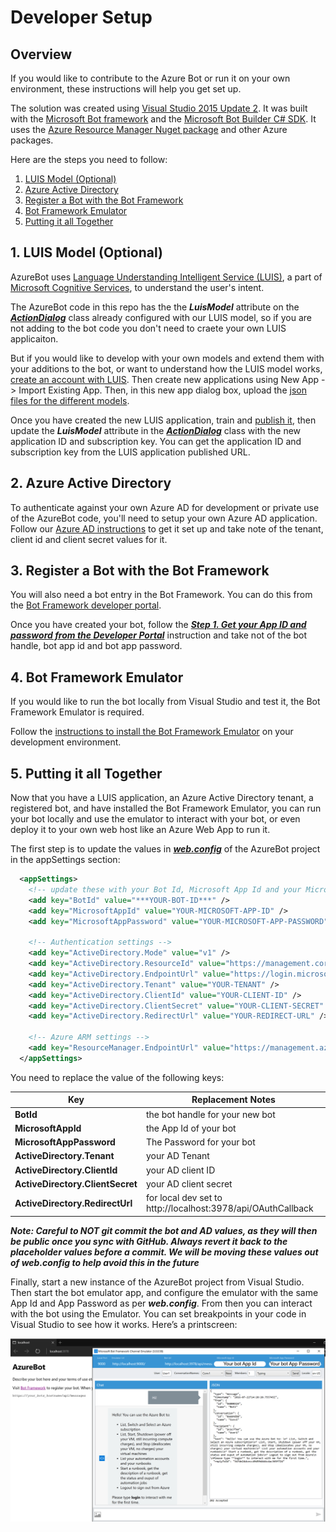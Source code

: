 # Developer Setup

## Overview

If you would like to contribute to the Azure Bot or run it on your own environment, these instructions will help you get set up. 

The solution was created using [Visual Studio 2015 Update 2](https://www.visualstudio.com/en-us/news/vs2015-update2-vs.aspx). It was built with the [Microsoft Bot framework](http://docs.botframework.com/) and the [Microsoft Bot Builder C# SDK](http://docs.botframework.com/sdkreference/csharp/). It uses the [Azure Resource Manager Nuget package](https://www.nuget.org/packages/Microsoft.Azure.Management.ResourceManager) and other Azure packages.

Here are the steps you need to follow:<br>
1. [LUIS Model (Optional)](#luis)<br>
2. [Azure Active Directory](#azuread)<br>
3. [Register a Bot with the Bot Framework](#registerbot)<br>
4. [Bot Framework Emulator](#emulator)<br>
5. [Putting it all Together](#glue)<br>

<a name="luis"></a>
## 1. LUIS Model (Optional)

AzureBot uses [Language Understanding Intelligent Service (LUIS)](https://www.luis.ai), a part of [Microsoft Cognitive Services](https://www.microsoft.com/cognitive-services/), to understand the user's intent. 

The AzureBot code in this repo has the the ***LuisModel*** attribute on the ***[ActionDialog](../AzureBot/ActionDialog.cs)*** class already configured with our LUIS model, so if you are not adding to the bot code you don't need to craete your own LUIS applicaiton.

But if you would like to develop with your own models and extend them with your additions to the bot, or want to understand how the LUIS model works, [create an account with LUIS](https://www.luis.ai). Then create new applications using New App -> Import Existing App. Then, in this new app dialog box, upload the [json files for the different models](https://github.com/Microsoft/AzureBot/tree/master/AzureBot/LuisModel).   

Once you have created the new LUIS application, train and [publish it](https://www.luis.ai/Help/#PublishingModel), then update the ***LuisModel*** attribute in the ***[ActionDialog](../AzureBot/ActionDialog.cs)*** class with the new application ID and subscription key. You can get the application ID and subscription key from the LUIS application published URL.

<a name="azuread"></a>
## 2. Azure Active Directory

To authenticate against your own Azure AD for development or private use of the AzureBot code, you'll need to setup your own Azure AD application. Follow our [Azure AD instructions](./CreateAzureADforAzureBot.md) to get it set up and take note of the tenant, client id and client secret values for it.

<a name="registerbot"></a>
## 3. Register a Bot with the Bot Framework 

You will also need a bot entry in the Bot Framework. You can do this from the [Bot Framework developer portal](https://dev.botframework.com/bots/new).

Once you have created your bot, follow the [***Step 1. Get your App ID and password from the Developer Portal***](https://docs.botframework.com/en-us/support/upgrade-to-v3/#case-1-there-is-an-app-id-already)  instruction and take not of the bot handle, bot app id and bot app password.

<a name="emulator"></a>
## 4. Bot Framework Emulator

If you would like to run the bot locally from Visual Studio and test it, the Bot Framework Emulator is required.

Follow the [instructions to install the Bot Framework Emulator](https://docs.botframework.com/en-us/tools/bot-framework-emulator/) on your development environment. 

<a name="glue"></a>
## 5. Putting it all Together

Now that you have a LUIS application, an Azure Active Directory tenant, a registered bot, and have installed the Bot Framework Emulator, you can run your bot locally and use the emulator to interact with your bot, or even deploy it to your own web host like an Azure Web App to run it.

The first step is to update the values in ***[web.config](../AzureBot/web.config)*** of the AzureBot project in the appSettings section:

```XML
  <appSettings>
    <!-- update these with your Bot Id, Microsoft App Id and your Microsoft App passwords -->
    <add key="BotId" value="***YOUR-BOT-ID***" />
    <add key="MicrosoftAppId" value="YOUR-MICROSOFT-APP-ID" />
    <add key="MicrosoftAppPassword" value="YOUR-MICROSOFT-APP-PASSWORD" />

    <!-- Authentication settings -->
    <add key="ActiveDirectory.Mode" value="v1" />
    <add key="ActiveDirectory.ResourceId" value="https://management.core.windows.net/" />
    <add key="ActiveDirectory.EndpointUrl" value="https://login.microsoftonline.com" />
    <add key="ActiveDirectory.Tenant" value="YOUR-TENANT" />
    <add key="ActiveDirectory.ClientId" value="YOUR-CLIENT-ID" />
    <add key="ActiveDirectory.ClientSecret" value="YOUR-CLIENT-SECRET" />
    <add key="ActiveDirectory.RedirectUrl" value="YOUR-REDIRECT-URL" />

    <!-- Azure ARM settings -->
    <add key="ResourceManager.EndpointUrl" value="https://management.azure.com/" />
  </appSettings>
```

You need to replace the value of the following keys:<br>

| Key | Replacement Notes |
| --- | ----------------- |
| **BotId** | the bot handle for your new bot |
| **MicrosoftAppId** | the App Id of your bot |
| **MicrosoftAppPassword** | The Password for your bot | 
| **ActiveDirectory.Tenant** | your AD Tenant |
| **ActiveDirectory.ClientId** | your AD client ID |
| **ActiveDirectory.ClientSecret** | your AD client secret |
| **ActiveDirectory.RedirectUrl** | for local dev set to http://localhost:3978/api/OAuthCallback |

***Note: Careful to NOT git commit the bot and AD values, as they will then be public once you sync with GitHub. Always revert it back to the placeholder values before a commit. We will be moving these values out of web.config to help avoid this in the future***
 
Finally, start a new instance of the AzureBot project from Visual Studio. Then start the bot emulator app, and configure the emulator with the same App Id and App Password as per ***web.config***. From then you can interact with the bot using the Emulator. You can set breakpoints in your code in Visual Studio to see how it works. Here’s a printscreen:

![DevSetup-BotEmulator.png](media/DevSetup-BotEmulator.png)

